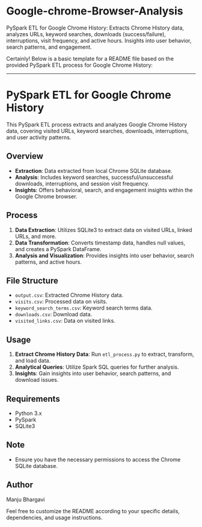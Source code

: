 # Google-chrome-Browser-Analysis
PySpark ETL for Google Chrome History: Extracts Chrome History data, analyzes URLs, keyword searches, downloads (success/failure), interruptions, visit frequency, and active hours. Insights into user behavior, search patterns, and engagement.

Certainly! Below is a basic template for a README file based on the provided PySpark ETL process for Google Chrome History:

---

# PySpark ETL for Google Chrome History

This PySpark ETL process extracts and analyzes Google Chrome History data, covering visited URLs, keyword searches, downloads, interruptions, and user activity patterns.

## Overview

- **Extraction**: Data extracted from local Chrome SQLite database.
- **Analysis**: Includes keyword searches, successful/unsuccessful downloads, interruptions, and session visit frequency.
- **Insights**: Offers behavioral, search, and engagement insights within the Google Chrome browser.

## Process

1. **Data Extraction**: Utilizes SQLite3 to extract data on visited URLs, linked URLs, and more.
2. **Data Transformation**: Converts timestamp data, handles null values, and creates a PySpark DataFrame.
3. **Analysis and Visualization**: Provides insights into user behavior, search patterns, and active hours.

## File Structure

- `output.csv`: Extracted Chrome History data.
- `visits.csv`: Processed data on visits.
- `keyword_search_terms.csv`: Keyword search terms data.
- `downloads.csv`: Download data.
- `visited_links.csv`: Data on visited links.

## Usage

1. **Extract Chrome History Data**: Run `etl_process.py` to extract, transform, and load data.
2. **Analytical Queries**: Utilize Spark SQL queries for further analysis.
3. **Insights**: Gain insights into user behavior, search patterns, and download issues.

## Requirements

- Python 3.x
- PySpark
- SQLite3

## Note

- Ensure you have the necessary permissions to access the Chrome SQLite database.

## Author

Manju Bhargavi

Feel free to customize the README according to your specific details, dependencies, and usage instructions.
